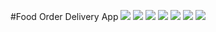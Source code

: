 #Food Order Delivery App
<img src = "https://github.com/corpitts/FoodOrderApp/blob/main/images/1.webp">
<img src = "https://github.com/corpitts/FoodOrderApp/blob/main/images/2.webp">
<img src = "https://github.com/corpitts/FoodOrderApp/blob/main/images/3.webp">
<img src = "https://github.com/corpitts/FoodOrderApp/blob/main/images/4.webp">
<img src = "https://github.com/corpitts/FoodOrderApp/blob/main/images/5.webp">
<img src = "https://github.com/corpitts/FoodOrderApp/blob/main/images/6.webp">
<img src = "https://github.com/corpitts/FoodOrderApp/blob/main/images/7.webp">
